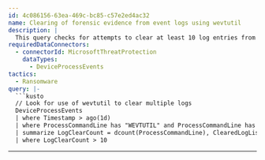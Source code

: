 ```yaml
---
id: 4c086156-63ea-469c-bc85-c57e2ed4ac32
name: Clearing of forensic evidence from event logs using wevtutil
description: |
  This query checks for attempts to clear at least 10 log entries from event logs using wevtutil.
requiredDataConnectors:
  - connectorId: MicrosoftThreatProtection
    dataTypes:
      - DeviceProcessEvents
tactics:
  - Ransomware
query: |-
  ```kusto
  // Look for use of wevtutil to clear multiple logs
  DeviceProcessEvents
  | where Timestamp > ago(1d)
  | where ProcessCommandLine has "WEVTUTIL" and ProcessCommandLine has "CL"
  | summarize LogClearCount = dcount(ProcessCommandLine), ClearedLogList = make_set(ProcessCommandLine) by DeviceId, bin(Timestamp, 5m)
  | where LogClearCount > 10
  ```
---
```


